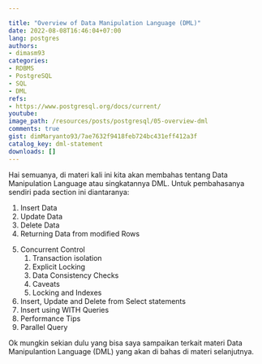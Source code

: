 ```yaml
---

title: "Overview of Data Manipulation Language (DML)"
date: 2022-08-08T16:46:04+07:00
lang: postgres
authors:
- dimasm93
categories:
- RDBMS
- PostgreSQL
- SQL
- DML
refs: 
- https://www.postgresql.org/docs/current/
youtube: 
image_path: /resources/posts/postgresql/05-overview-dml
comments: true
gist: dimMaryanto93/7ae7632f9418feb724bc431eff412a3f
catalog_key: dml-statement
downloads: []
---
```


Hai semuanya, di materi kali ini kita akan membahas tentang Data Manipulation Language atau singkatannya DML. Untuk pembahasanya sendiri pada section ini diantaranya:

1. Insert Data
2. Update Data
3. Delete Data
4. Returning Data from modified Rows

<!--more-->

5. Concurrent Control
    1. Transaction isolation
    2. Explicit Locking
    3. Data Consistency Checks
    4. Caveats
    5. Locking and Indexes
6. Insert, Update and Delete from Select statements
7. Insert using WITH Queries
8. Performance Tips
9. Parallel Query

Ok mungkin sekian dulu yang bisa saya sampaikan terkait materi Data Manipulantion Language (DML) yang akan di bahas di materi selanjutnya.